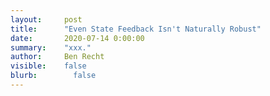 ```yaml
---
layout:     post
title:      "Even State Feedback Isn't Naturally Robust"
date:       2020-07-14 0:00:00
summary:    "xxx."
author:     Ben Recht
visible:    false
blurb: 		  false
---
```

